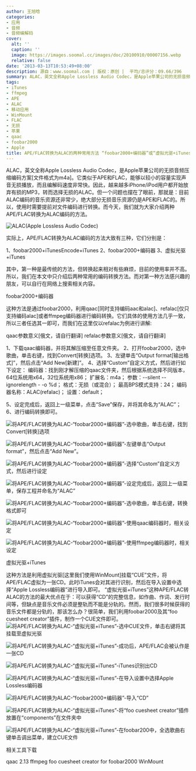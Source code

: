 ```yaml
---
author: 王旭晗
categories:
- 应用
- 音频
- 音频编解码
cover:
  alt: ''
  caption: ''
  image: https://images.soomal.cc/images/doc/20100910/00007156.webp
  relative: false
date: '2013-03-13T10:53:49+08:00'
description: 源自：www.soomal.com | 版权：原创 |  平均/总评分：09.66/396
summary: ALAC，英文全称Apple Lossless Audio Codec，是Apple苹果公司的无损音频压缩编码方案。它类似于APE和FLAC，能够以较小的容量实现声音无损播放，而且编解码速度非常快。但目前ALAC编码的音乐资源还非常少，绝大部分无损音乐资源仍是APE和FLAC的……
tags:
- iTunes
- ffmpeg
- APE
- ALAC
- 移动应用
- WinMount
- FLAC
- 无损
- 苹果
- qaac
- foobar2000
- Apple
title: APE/FLAC转换为ALAC的两种常用方法 “foobar2000+编码器”或“虚拟光驱+iTunes”
---
```


ALAC，英文全称Apple Lossless Audio Codec，是Apple苹果公司的无损音频压缩编码方案[文件格式为m4a]。它类似于APE和FLAC，能够以较小的容量实现声音无损播放，而且编解码速度非常快。因此，越来越多iPhone/iPod用户都开始放弃有损的MP3，转而选择无损的ALAC。但一个问题也摆在了眼前，那就是：目前ALAC编码的音乐资源还非常少，绝大部分无损音乐资源仍是APE和FLAC的。所以，使用时需要提前对文件编码进行转换。而今天，我们就为大家介绍两种APE/FLAC转换为ALAC编码的方法。



![ALAC(Apple Lossless Audio Codec)](https://images.soomal.cc/images/doc/20100910/00007156.webp)



实际上，APE/FLAC转换为ALAC编码的方法大致有三种，它们分别是：



1、foobar2000+iTunesEncode+iTunes
2、foobar2000+编码器
3、虚拟光驱+iTunes



其中，第一种是最传统的方法，但转换起来相对有些麻烦，目前的使用率并不高。所以，我们在本文中只介绍后两种常用的编码转换方法。而对第一种方法感兴趣的朋友，可以自行在网络上搜索相关内容。



foobar2000+编码器



这种方法是通过foobar2000，利用qaac[同时支持编码aac和alac]、refalac[仅只支持编码alac]或者ffmpeg编码器进行编码转换。它们具体的使用方法几乎一致，所以三者任选其一即可，而我们在这里仅以refalac为例进行讲解:



qaac参数意义[俄文，请自行翻译]
refalac参数意义[俄文，请自行翻译]



1、下载qaac编码器，并将其解压缩至任意文件夹。
2、打开foobar2000，选中歌曲，单击右键，找到Convert[转换]选项。
3、左键单击“Output format[输出格式]”，然后点击“Add New[新建]”。
4、选择“Custom”自定义方式，然后进行如下设定：
编码器：找到刚才解压缩的qaac文件夹，然后根据系统选择不同版本，64位系统用x64，32位系统用x86；
   扩展名：m4a；
   参数：--silent --ignorelength - -o %d；
   格式：无损（或混合）；
   最高BPS模式支持：24；
   编码器名称：ALAC(refalac)；
   设置：default；

5、设定完成后，返回上一级菜单，点击“Save”保存，并将其命名为“ALAC”；
6、进行编码转换即可。



![将APE/FLAC转换为ALAC-“foobar2000+编码器”-选中歌曲，单击右键，找到Convert[转换]选项](https://images.soomal.cc/images/doc/20130312/00028448.webp)



![将APE/FLAC转换为ALAC-“foobar2000+编码器”-左键单击“Output format”，然后点击“Add New”。](https://images.soomal.cc/images/doc/20130312/00028449.webp)



![将APE/FLAC转换为ALAC-“foobar2000+编码器”-选择“Custom”自定义方式，然后进行设定](https://images.soomal.cc/images/doc/20130312/00028450.webp)



![将APE/FLAC转换为ALAC-“foobar2000+编码器”-设定完成后，返回上一级菜单，保存工程并命名为“ALAC”](https://images.soomal.cc/images/doc/20130312/00028451.webp)



![将APE/FLAC转换为ALAC-“foobar2000+编码器”-选中歌曲，单击右键，转换格式即可](https://images.soomal.cc/images/doc/20130312/00028452.webp)



![将APE/FLAC转换为ALAC-“foobar2000+编码器”-使用qaac编码器时，相关设定](https://images.soomal.cc/images/doc/20130313/00028473.webp)



![将APE/FLAC转换为ALAC-“foobar2000+编码器”-使用ffmpeg编码器时，相关设定](https://images.soomal.cc/images/doc/20130312/00028453.webp)



虚拟光驱+iTunes

这种方法是利用虚拟光驱[这里我们使用WinMount]挂载“CUE”文件，将APE/FLAC虚拟为一张CD。此时iTunes会对其进行识别，然后在导入设置中选择“Apple Lossless编码器”进行导入即可。
“虚拟光驱+iTunes”这种APE/FLAC转ALAC的方法的最大优点在于：可以获得“CD”的完整信息，如作曲、作词、发行时间等，但缺点是音乐文件必须是整轨而不能是分轨的。然而，我们很多时候获得的音乐文件都是分轨的，那该怎么办？很简单，我们利用foobar2000及其“foo cuesheet creator”插件，制作一个CUE文件即可。
![将APE/FLAC转换为ALAC-“虚拟光驱+iTunes”-选中CUE文件，单击右键将其挂载至虚拟光驱](https://images.soomal.cc/images/doc/20130312/00028454.webp)




![将APE/FLAC转换为ALAC-“虚拟光驱+iTunes”-成功后，APE/FLAC会被认作是一张CD](https://images.soomal.cc/images/doc/20130312/00028455.webp)




![将APE/FLAC转换为ALAC-“虚拟光驱+iTunes”-iTunes识别出CD](https://images.soomal.cc/images/doc/20130312/00028456.webp)




![将APE/FLAC转换为ALAC-“虚拟光驱+iTunes”-在导入设置中选择Apple Lossless编码器](https://images.soomal.cc/images/doc/20130312/00028457.webp)




![将APE/FLAC转换为ALAC-“foobar2000+编码器”-导入“CD”](https://images.soomal.cc/images/doc/20130312/00028458.webp)




![将APE/FLAC转换为ALAC-“虚拟光驱+iTunes”-将“foo cuesheet creator”插件放置在“components”在文件夹中](https://images.soomal.cc/images/doc/20130312/00028459.webp)




![将APE/FLAC转换为ALAC-“虚拟光驱+iTunes”-在foobar200中，全选歌曲右键单击调出菜单，建立CUE文件](https://images.soomal.cc/images/doc/20130312/00028460.webp)




相关工具下载


qaac 2.13
ffmpeg
foo cuesheet creator for foobar2000
WinMount